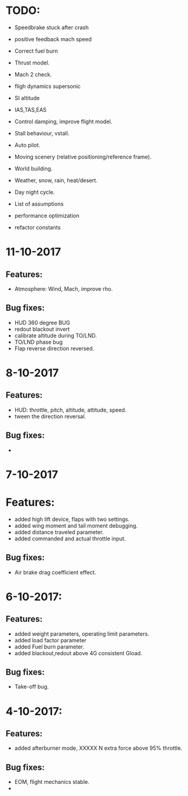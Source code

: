 


# TODO:

- Speedbrake stuck after crash
- positive feedback mach speed

- Correct fuel burn
- Thrust model.
- Mach 2 check.
- fligh dynamics supersonic
- SI altitude
- IAS,TAS,EAS

- Control damping, improve flight model.
- Stall behaviour, vstall.
- Auto pilot.

- Moving scenery (relative positioning/reference frame).
- World building.

- Weather, snow, rain, heat/desert.
- Day night cycle.
- List of assumptions

- performance optimization
- refactor constants

# 11-10-2017

## Features:

- Atmosphere: Wind, Mach, improve rho.


## Bug fixes:

- HUD 360 degree BUG
- redout blackout invert
- calibrate altitude during TO/LND.
- TO/LND phase bug
- Flap reverse direction reversed.

# 8-10-2017

## Features:

- HUD: throttle, pitch, altitude, attitude, speed.
- tween the direction reversal.

## Bug fixes:

-

# 7-10-2017

# Features:

- added high lift device, flaps with two settings.
- added wing moment and tail moment debugging.
- added distance traveled parameter.
- added commanded and actual throttle input.

## Bug fixes:

- Air brake drag coefficient effect.

# 6-10-2017:


## Features:

- added weight parameters, operating limit parameters.
- added load factor parameter
- added Fuel burn parameter.
- added blackout,redout above 4G consistent Gload.

## Bug fixes:

- Take-off bug.

# 4-10-2017:

## Features:

- added afterburner mode, XXXXX N extra force above 95% throttle.

## Bug fixes:

- EOM, flight mechanics stable.
-
